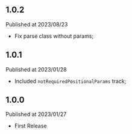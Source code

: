 ## 1.0.2
Published at 2023/08/23
* Fix parse class without params;

## 1.0.1
Published at 2023/01/28
* Included `notRequiredPositionalParams` track;

## 1.0.0
Published at 2023/01/27
* First Release
